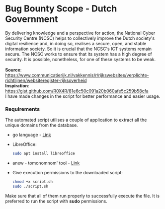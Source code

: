 # Bug Bounty Scope - Dutch Government
By delivering knowledge and a perspective for action, the National Cyber Security Centre (NCSC) helps to collectively improve the Dutch society's digital resilience and, in doing so, realises a secure, open, and stable information society. So it is crucial that the NCSC's ICT systems remain secure. The NCSC works to ensure that its system has a high degree of security. It is possible, nonetheless, for one of these systems to be weak.<br>
<br>
<b>Source</b>: https://www.communicatierijk.nl/vakkennis/r/rijkswebsites/verplichte-richtlijnen/websiteregister-rijksoverheid<br>
<b>Inspiration</b>: https://gist.github.com/R0X4R/81e6c50c091a20b060afe5c259b58cfa<br>
I have made changes in the script for better performance and easier usage.

### Requirements
The automated script utilises a couple of application to extract all the unique domains from the database.
- go language - [Link](https://go.dev/doc/install)
- LibreOffice: <br>

  ```bash
  sudo apt install libreoffice
  ```
- anew - tomonomnom' tool - [Link](https://github.com/tomnomnom/anew)
- Give execution permissions to the downloaded script:<br>

  ```bash
  chmod +x script.sh
  sudo ./script.sh
  ````


Make sure that all of them run properly to successfully execute the file. It is preferred to run the script with <b>sudo</b> permissions.

